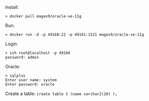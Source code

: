 
Install: 
```
> docker pull magex9/oracle-xe-11g
```

Run:
```
> docker run -d -p 49160:22 -p 49161:1521 magex9/oracle-xe-11g
```

Login:
```
> ssh root@localhost -p 49160
password: admin
```

Oracle:
```
> sqlplus
Enter user name: system
Enter password: oracle
```

Create a table:
```create table t (name varchar2(20) );```

